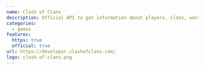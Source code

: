 ```yaml
---
name: Clash of Clans
description: Official API to get information about players, clans, wars, leagues and much more!
categories:
  - games
features:
  https: true
  official: true
url: https://developer.clashofclans.com/
logo: clash-of-clans.png
---
```

